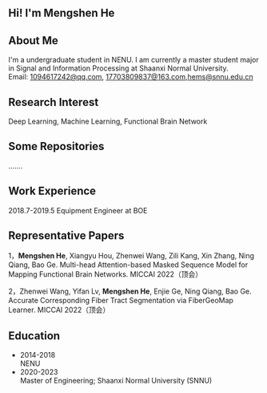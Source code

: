 ## Hi! I'm Mengshen He

## About Me

I'm a undergraduate student in NENU. I am currently a master student major in Signal and Information Processing at Shaanxi Normal University.<br>
Email: 1094617242@qq.com, 17703809837@163.com,hems@snnu.edu.cn <br>

## Research Interest

Deep Learning, Machine Learning, Functional Brain Network

## Some Repositories 

.......

## Work Experience

2018.7-2019.5 Equipment Engineer at BOE

## Representative Papers 

1，**Mengshen He**, Xiangyu Hou, Zhenwei Wang, Zili Kang, Xin Zhang, Ning Qiang, Bao Ge.  Multi-head Attention-based Masked Sequence Model for Mapping Functional Brain Networks.   MICCAI 2022（顶会）

2，Zhenwei Wang, Yifan Lv, **Mengshen He**, Enjie Ge, Ning Qiang, Bao Ge.  Accurate Corresponding Fiber Tract Segmentation via FiberGeoMap Learner.   MICCAI 2022（顶会）

## Education

- 2014-2018 <br>
  NENU<br>
- 2020-2023 <br>
  Master of Engineering; Shaanxi Normal University (SNNU)
